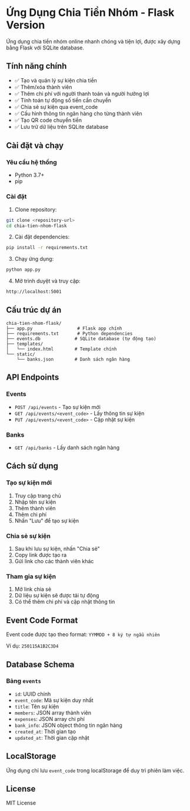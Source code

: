 # Ứng Dụng Chia Tiền Nhóm - Flask Version

Ứng dụng chia tiền nhóm online nhanh chóng và tiện lợi, được xây dựng bằng Flask với SQLite database.

## Tính năng chính

- ✅ Tạo và quản lý sự kiện chia tiền
- ✅ Thêm/xóa thành viên
- ✅ Thêm chi phí với người thanh toán và người hưởng lợi
- ✅ Tính toán tự động số tiền cần chuyển
- ✅ Chia sẻ sự kiện qua event_code
- ✅ Cấu hình thông tin ngân hàng cho từng thành viên
- ✅ Tạo QR code chuyển tiền
- ✅ Lưu trữ dữ liệu trên SQLite database

## Cài đặt và chạy

### Yêu cầu hệ thống
- Python 3.7+
- pip

### Cài đặt

1. Clone repository:
```bash
git clone <repository-url>
cd chia-tien-nhom-flask
```

2. Cài đặt dependencies:
```bash
pip install -r requirements.txt
```

3. Chạy ứng dụng:
```bash
python app.py
```

4. Mở trình duyệt và truy cập:
```
http://localhost:5001
```

## Cấu trúc dự án

```
chia-tien-nhom-flask/
├── app.py                 # Flask app chính
├── requirements.txt       # Python dependencies
├── events.db             # SQLite database (tự động tạo)
├── templates/
│   └── index.html        # Template chính
└── static/
    └── banks.json        # Danh sách ngân hàng
```

## API Endpoints

### Events
- `POST /api/events` - Tạo sự kiện mới
- `GET /api/events/<event_code>` - Lấy thông tin sự kiện
- `PUT /api/events/<event_code>` - Cập nhật sự kiện

### Banks
- `GET /api/banks` - Lấy danh sách ngân hàng

## Cách sử dụng

### Tạo sự kiện mới
1. Truy cập trang chủ
2. Nhập tên sự kiện
3. Thêm thành viên
4. Thêm chi phí
5. Nhấn "Lưu" để tạo sự kiện

### Chia sẻ sự kiện
1. Sau khi lưu sự kiện, nhấn "Chia sẻ"
2. Copy link được tạo ra
3. Gửi link cho các thành viên khác

### Tham gia sự kiện
1. Mở link chia sẻ
2. Dữ liệu sự kiện sẽ được tải tự động
3. Có thể thêm chi phí và cập nhật thông tin

## Event Code Format

Event code được tạo theo format: `YYMMDD + 8 ký tự ngẫu nhiên`

Ví dụ: `250115A1B2C3D4`

## Database Schema

### Bảng `events`
- `id`: UUID chính
- `event_code`: Mã sự kiện duy nhất
- `title`: Tên sự kiện
- `members`: JSON array thành viên
- `expenses`: JSON array chi phí
- `bank_info`: JSON object thông tin ngân hàng
- `created_at`: Thời gian tạo
- `updated_at`: Thời gian cập nhật

## LocalStorage

Ứng dụng chỉ lưu `event_code` trong localStorage để duy trì phiên làm việc.

## License

MIT License